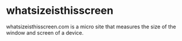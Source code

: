 whatsizeisthisscreen
====================

whatsizeisthisscreen.com is a micro site that measures the size of the window and screen of a device.